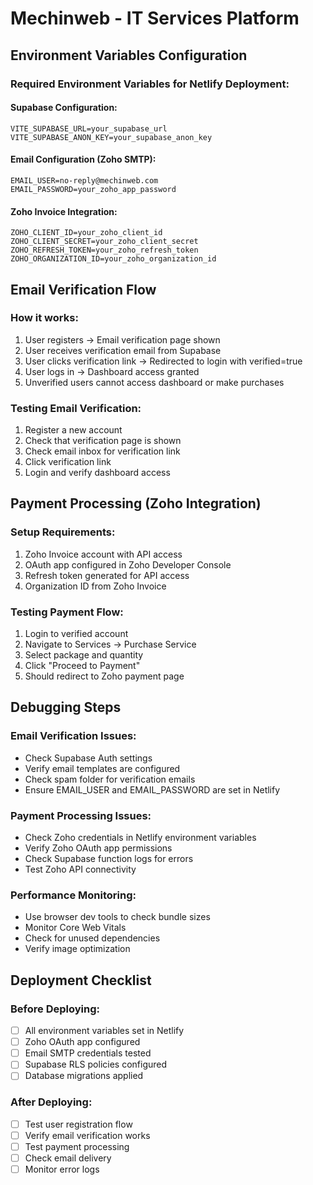# Mechinweb - IT Services Platform

## Environment Variables Configuration

### Required Environment Variables for Netlify Deployment:

#### Supabase Configuration:
```
VITE_SUPABASE_URL=your_supabase_url
VITE_SUPABASE_ANON_KEY=your_supabase_anon_key
```

#### Email Configuration (Zoho SMTP):
```
EMAIL_USER=no-reply@mechinweb.com
EMAIL_PASSWORD=your_zoho_app_password
```

#### Zoho Invoice Integration:
```
ZOHO_CLIENT_ID=your_zoho_client_id
ZOHO_CLIENT_SECRET=your_zoho_client_secret
ZOHO_REFRESH_TOKEN=your_zoho_refresh_token
ZOHO_ORGANIZATION_ID=your_zoho_organization_id
```

## Email Verification Flow

### How it works:
1. User registers → Email verification page shown
2. User receives verification email from Supabase
3. User clicks verification link → Redirected to login with verified=true
4. User logs in → Dashboard access granted
5. Unverified users cannot access dashboard or make purchases

### Testing Email Verification:
1. Register a new account
2. Check that verification page is shown
3. Check email inbox for verification link
4. Click verification link
5. Login and verify dashboard access

## Payment Processing (Zoho Integration)

### Setup Requirements:
1. Zoho Invoice account with API access
2. OAuth app configured in Zoho Developer Console
3. Refresh token generated for API access
4. Organization ID from Zoho Invoice

### Testing Payment Flow:
1. Login to verified account
2. Navigate to Services → Purchase Service
3. Select package and quantity
4. Click "Proceed to Payment"
5. Should redirect to Zoho payment page

## Debugging Steps

### Email Verification Issues:
- Check Supabase Auth settings
- Verify email templates are configured
- Check spam folder for verification emails
- Ensure EMAIL_USER and EMAIL_PASSWORD are set in Netlify

### Payment Processing Issues:
- Check Zoho credentials in Netlify environment variables
- Verify Zoho OAuth app permissions
- Check Supabase function logs for errors
- Test Zoho API connectivity

### Performance Monitoring:
- Use browser dev tools to check bundle sizes
- Monitor Core Web Vitals
- Check for unused dependencies
- Verify image optimization

## Deployment Checklist

### Before Deploying:
- [ ] All environment variables set in Netlify
- [ ] Zoho OAuth app configured
- [ ] Email SMTP credentials tested
- [ ] Supabase RLS policies configured
- [ ] Database migrations applied

### After Deploying:
- [ ] Test user registration flow
- [ ] Verify email verification works
- [ ] Test payment processing
- [ ] Check email delivery
- [ ] Monitor error logs